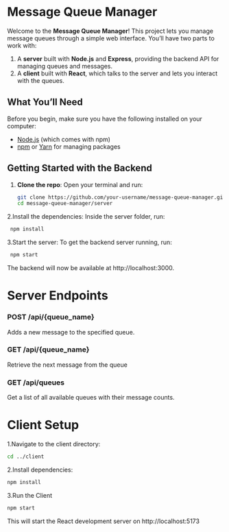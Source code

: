 # Message Queue Manager

Welcome to the **Message Queue Manager**! This project lets you manage message queues through a simple web interface. You’ll have two parts to work with:

1. A **server** built with **Node.js** and **Express**, providing the backend API for managing queues and messages.
2. A **client** built with **React**, which talks to the server and lets you interact with the queues.

## What You’ll Need

Before you begin, make sure you have the following installed on your computer:

- [Node.js](https://nodejs.org/) (which comes with npm)
- [npm](https://www.npmjs.com/) or [Yarn](https://yarnpkg.com/) for managing packages

## Getting Started with the Backend

1. **Clone the repo**:
   Open your terminal and run:
   ```bash
   git clone https://github.com/your-username/message-queue-manager.git
   cd message-queue-manager/server

2.Install the dependencies: Inside the server folder, run:
   ```bash
    npm install
```
3.Start the server: To get the backend server running, run:
   ```bash
    npm start
```
The backend will now be available at http://localhost:3000.

# Server Endpoints
### **POST /api/{queue_name}**
Adds a new message to the specified queue.

### **GET /api/{queue_name}**
Retrieve the next message from the queue

### **GET /api/queues**
Get a list of all available queues with their message counts.

# Client Setup 
1.Navigate to the client directory:
   ```bash
   cd ../client
```
2.Install dependencies:
   ```bash
  npm install
```
3.Run the Client
   ```bash
 npm start
```
This will start the React development server on http://localhost:5173




